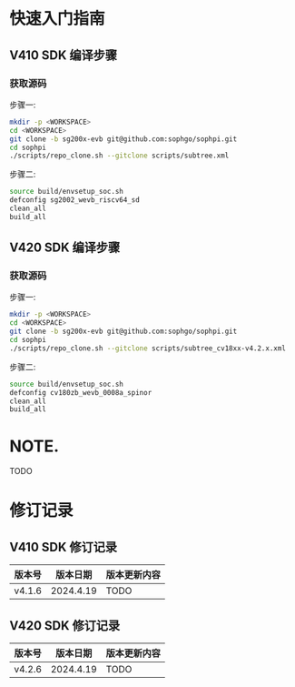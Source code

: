 # 快速入门指南

## V410 SDK 编译步骤

### 获取源码

步骤一:

``` bash
mkdir -p <WORKSPACE>
cd <WORKSPACE>
git clone -b sg200x-evb git@github.com:sophgo/sophpi.git
cd sophpi
./scripts/repo_clone.sh --gitclone scripts/subtree.xml
```

步骤二:

``` bash
source build/envsetup_soc.sh
defconfig sg2002_wevb_riscv64_sd
clean_all
build_all
```

## V420 SDK 编译步骤

### 获取源码

步骤一:

``` bash
mkdir -p <WORKSPACE>
cd <WORKSPACE>
git clone -b sg200x-evb git@github.com:sophgo/sophpi.git
cd sophpi
./scripts/repo_clone.sh --gitclone scripts/subtree_cv18xx-v4.2.x.xml
```

步骤二:

``` bash
source build/envsetup_soc.sh
defconfig cv180zb_wevb_0008a_spinor
clean_all
build_all
```

# NOTE.

TODO

# 修订记录

## V410 SDK 修订记录

| 版本号  | 版本日期  | 版本更新内容                                      |
| ------ | --------- | ------------------------------------------------ |
| v4.1.6 | 2024.4.19 | TODO                                             |


## V420 SDK 修订记录

| 版本号  | 版本日期  | 版本更新内容                                      |
| ------ | --------- | ------------------------------------------------ |
| v4.2.6 | 2024.4.19 | TODO                                             |